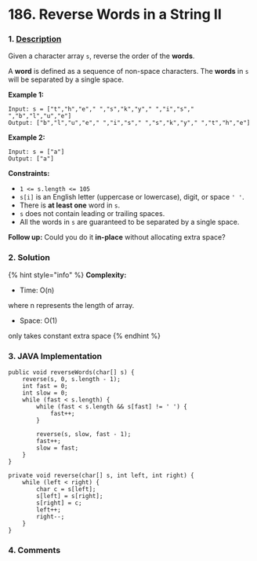 # 186. Reverse Words in a String II

### 1. [Description](https://leetcode.com/problems/reverse-words-in-a-string-ii/)

Given a character array `s`, reverse the order of the **words**.

A **word** is defined as a sequence of non-space characters. The **words** in `s` will be separated by a single space.

**Example 1:**

```text
Input: s = ["t","h","e"," ","s","k","y"," ","i","s"," ","b","l","u","e"]
Output: ["b","l","u","e"," ","i","s"," ","s","k","y"," ","t","h","e"]
```

**Example 2:**

```text
Input: s = ["a"]
Output: ["a"]
```

**Constraints:**

* `1 <= s.length <= 105`
* `s[i]` is an English letter \(uppercase or lowercase\), digit, or space `' '`.
* There is **at least one** word in `s`.
* `s` does not contain leading or trailing spaces.
* All the words in `s` are guaranteed to be separated by a single space.

 **Follow up:** Could you do it **in-place** without allocating extra space?



### 2. Solution

{% hint style="info" %}
**Complexity:**

* Time: O\(n\)  

where n represents the length of array. 

* Space: O\(1\) 

only takes constant extra space
{% endhint %}



### 3. JAVA Implementation

```text
public void reverseWords(char[] s) {
    reverse(s, 0, s.length - 1);
    int fast = 0;
    int slow = 0;
    while (fast < s.length) {
        while (fast < s.length && s[fast] != ' ') {
            fast++;
        }
        
        reverse(s, slow, fast - 1);
        fast++;
        slow = fast;
    }
}
    
private void reverse(char[] s, int left, int right) {
    while (left < right) {
        char c = s[left];
        s[left] = s[right];
        s[right] = c;
        left++;
        right--;
    }
}
```



### 4. Comments

